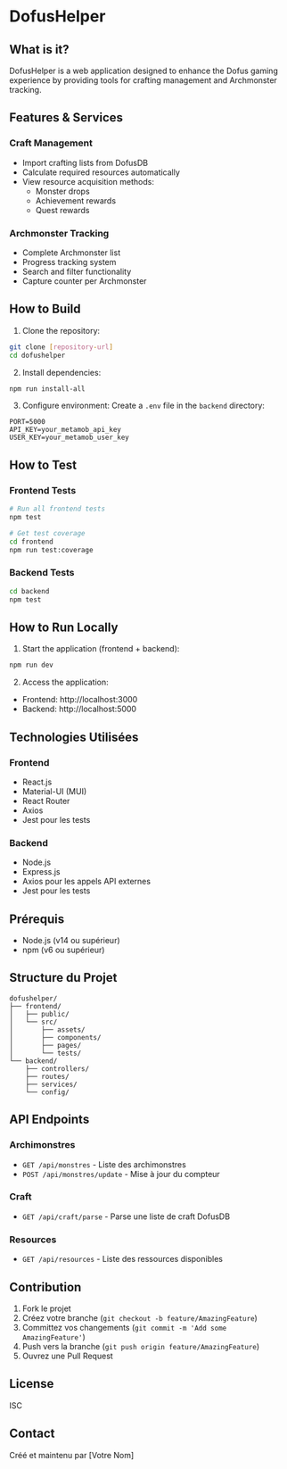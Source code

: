 # DofusHelper

## What is it?
DofusHelper is a web application designed to enhance the Dofus gaming experience by providing tools for crafting management and Archmonster tracking.

## Features & Services

### Craft Management
- Import crafting lists from DofusDB
- Calculate required resources automatically
- View resource acquisition methods:
  - Monster drops
  - Achievement rewards
  - Quest rewards

### Archmonster Tracking
- Complete Archmonster list
- Progress tracking system
- Search and filter functionality
- Capture counter per Archmonster

## How to Build

1. Clone the repository:
```bash
git clone [repository-url]
cd dofushelper
```

2. Install dependencies:
```bash
npm run install-all
```

3. Configure environment:
Create a `.env` file in the `backend` directory:
```env
PORT=5000
API_KEY=your_metamob_api_key
USER_KEY=your_metamob_user_key
```

## How to Test

### Frontend Tests
```bash
# Run all frontend tests
npm test

# Get test coverage
cd frontend
npm run test:coverage
```

### Backend Tests
```bash
cd backend
npm test
```

## How to Run Locally

1. Start the application (frontend + backend):
```bash
npm run dev
```

2. Access the application:
- Frontend: http://localhost:3000
- Backend: http://localhost:5000

## Technologies Utilisées

### Frontend
- React.js
- Material-UI (MUI)
- React Router
- Axios
- Jest pour les tests

### Backend
- Node.js
- Express.js
- Axios pour les appels API externes
- Jest pour les tests

## Prérequis

- Node.js (v14 ou supérieur)
- npm (v6 ou supérieur)

## Structure du Projet

```
dofushelper/
├── frontend/
│   ├── public/
│   └── src/
│       ├── assets/
│       ├── components/
│       ├── pages/
│       └── tests/
└── backend/
    ├── controllers/
    ├── routes/
    ├── services/
    └── config/
```

## API Endpoints

### Archimonstres
- `GET /api/monstres` - Liste des archimonstres
- `POST /api/monstres/update` - Mise à jour du compteur

### Craft
- `GET /api/craft/parse` - Parse une liste de craft DofusDB

### Resources
- `GET /api/resources` - Liste des ressources disponibles

## Contribution

1. Fork le projet
2. Créez votre branche (`git checkout -b feature/AmazingFeature`)
3. Committez vos changements (`git commit -m 'Add some AmazingFeature'`)
4. Push vers la branche (`git push origin feature/AmazingFeature`)
5. Ouvrez une Pull Request

## License

ISC

## Contact

Créé et maintenu par [Votre Nom]